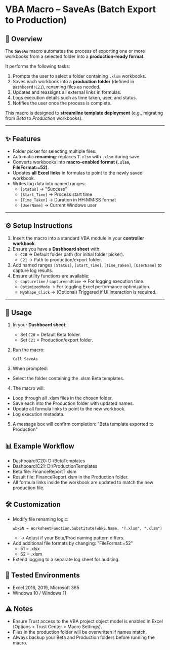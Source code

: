 # VBA Macro – SaveAs (Batch Export to Production)

## 📌 Overview
The **`SaveAs`** macro automates the process of exporting one or more workbooks from a selected folder into a **production-ready format**.  

It performs the following tasks:
1. Prompts the user to select a folder containing `.xlsm` workbooks.  
2. Saves each workbook into a **production folder** (defined in `Dashboard!C21`), renaming files as needed.  
3. Updates and reassigns all external links in formulas.  
4. Logs execution details such as time taken, user, and status.  
5. Notifies the user once the process is complete.  

This macro is designed to **streamline template deployment** (e.g., migrating from *Beta* to *Production* workbooks).

---

## ✨ Features
- Folder picker for selecting multiple files.  
- Automatic **renaming**: replaces `T.xlsm` with `.xlsm` during save.  
- Converts workbooks into **macro-enabled format (`.xlsm`, FileFormat:=52)**.  
- Updates **all Excel links** in formulas to point to the newly saved workbook.  
- Writes log data into named ranges:
  - `[Status]` → "Success"  
  - `[Start_Time]` → Process start time  
  - `[Time_Taken]` → Duration in HH:MM:SS format  
  - `[UserName]` → Current Windows user  

---

## ⚙️ Setup Instructions
1. Insert the macro into a standard VBA module in your **controller workbook**.  
2. Ensure you have a **Dashboard sheet** with:
   - `C20` → Default folder path (for initial folder picker).  
   - `C21` → Path to production/export folder.  
3. Add named ranges `[Status]`, `[Start_Time]`, `[Time_Taken]`, `[UserName]` to capture log results.  
4. Ensure utility functions are available:
   - `capturetime` / `captureendtime` → For logging execution time.  
   - `OptimizedMode` → For toggling Excel performance optimization.  
   - `MyShape_Click` → (Optional) Triggered if UI interaction is required.  

---

## 🚀 Usage
1. In your **Dashboard sheet**:  
   - Set `C20` = Default Beta folder.  
   - Set `C21` = Production/export folder.  

2. Run the macro:
   ```vba
   Call SaveAs
   ```
3. When prompted:
- Select the folder containing the .xlsm Beta templates.
4. The macro will:
- Loop through all .xlsm files in the chosen folder.
- Save each into the Production folder with updated names.
- Update all formula links to point to the new workbook.
- Log execution metadata.
5. A message box will confirm completion: "Beta template exported to Production"

## 📊 Example Workflow
- Dashboard!C20: D:\BetaTemplates
- Dashboard!C21: D:\ProductionTemplates
- Beta file: FinanceReportT.xlsm
- Result file: FinanceReport.xlsm in the Production folder.
- All formula links inside the workbook are updated to match the new production file.

## 🛠 Customization
- Modify file renaming logic:
  ```vba
  wbkSN = WorksheetFunction.Substitute(wbkS.Name, "T.xlsm", ".xlsm")
  ```
  - → Adjust if your Beta/Prod naming pattern differs.
- Add additional file formats by changing: "FileFormat:=52"
  - 51 = .xlsx
  - 52 = .xlsm
- Extend logging to a separate log sheet for auditing.

## 📄 Tested Environments
- Excel 2016, 2019, Microsoft 365
- Windows 10 / Windows 11

## ⚠️ Notes
- Ensure Trust access to the VBA project object model is enabled in Excel (Options > Trust Center > Macro Settings).
- Files in the production folder will be overwritten if names match.
- Always backup your Beta and Production folders before running the macro.
